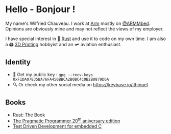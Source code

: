 # Hello - Bonjour !

My name's Wilfried Chauveau. I work at [Arm](arm.com) mostly on [@ARMMbed](https://github.com/armmbed/).  
Opinions are obviously mine and may not reflect the views of my employer.

I have special interest in 🦀 [Rust](https://rust-lang.org) and use it to code on my own time. I am
also a 🖨 [3D Printing](thingiverse.com/ithinuel/) hobbyist and an 🛩 aviation enthusiast.

## Identity

- 🔑 Get my public key : `gpg --recv-keys 0xF1DA07835BA76FA450BBCA2B0BC4C0B2B0879D6A`
- 🔍 Or check my other social media on https://keybase.io/ithinuel

## Books

- [Rust: The Book](https://doc.rust-lang.org/book/)
- [The Pragmatic Programmer 20<sup>th</sup> aniversary edition](https://pragprog.com/titles/tpp20/the-pragmatic-programmer-20th-anniversary-edition/)
- [Test Driven Development for embedded C](https://pragprog.com/titles/jgade/test-driven-development-for-embedded-c/)
